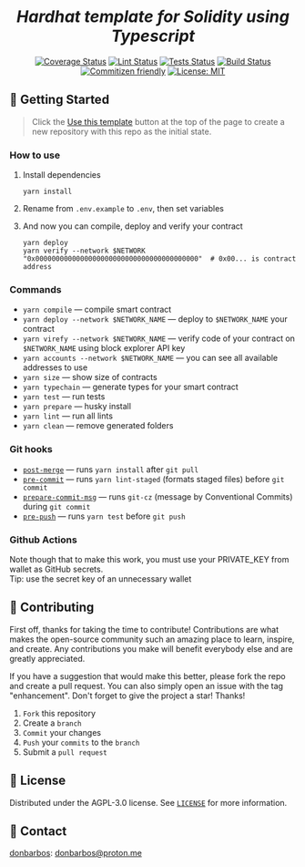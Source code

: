 <h1 align="center">
  <em>Hardhat template for Solidity using Typescript</em>
</h1>

<p align="center">
  <a href="https://codecov.io/gh/donBarbos/hardhat-template" ><img alt="Coverage Status" src="https://codecov.io/gh/donBarbos/hardhat-template/branch/main/graph/badge.svg?token=0O5750DY6J"/></a>
  <a href="https://github.com/donBarbos/hardhat-template/actions/workflows/lint.yml"><img alt="Lint Status" src="https://github.com/donBarbos/hardhat-template/actions/workflows/lint.yml/badge.svg"></a>
  <a href="https://github.com/donBarbos/hardhat-template/actions/workflows/tests.yml"><img alt="Tests Status" src="https://github.com/donBarbos/hardhat-template/actions/workflows/tests.yml/badge.svg"></a>
  <a href="https://github.com/donBarbos/hardhat-template/actions/workflows/build.yml"><img alt="Build Status" src="https://github.com/donBarbos/hardhat-template/actions/workflows/build.yml/badge.svg"></a>
  <a href="http://commitizen.github.io/cz-cli/"><img alt="Commitizen friendly" src="https://img.shields.io/badge/commitizen-friendly-brightgreen.svg"></a>
  <a href="https://github.com/donBarbos/hardhat-template/blob/main/LICENSE"><img alt="License: MIT" src="https://img.shields.io/badge/License-MIT-blue.svg"></a>
</p>

## 🚀 Getting Started

> Click the [Use this template](https://github.com/donBarbos/hardhat-template/generate) button at the top of the page to create a new repository with this repo as the initial state.

### How to use

1. Install dependencies

   ```shell
   yarn install
   ```

2. Rename from `.env.example` to `.env`, then set variables

3. And now you can compile, deploy and verify your contract

   ```shell
   yarn deploy
   yarn verify --network $NETWORK "0x0000000000000000000000000000000000000000"  # 0x00... is contract address
   ```

### Commands

- `yarn compile` — compile smart contract
- `yarn deploy --network $NETWORK_NAME` — deploy to `$NETWORK_NAME` your contract
- `yarn virefy --network $NETWORK_NAME` — verify code of your contract on `$NETWORK_NAME` using block explorer API key
- `yarn accounts --network $NETWORK_NAME` — you can see all available addresses to use
- `yarn size` — show size of contracts
- `yarn typechain` — generate types for your smart contract
- `yarn test` — run tests
- `yarn prepare` — husky install
- `yarn lint` — run all lints
- `yarn clean` — remove generated folders

### Git hooks

- [`post-merge`](./.husky/post-merge) — runs `yarn install` after `git pull`
- [`pre-commit`](./.husky/pre-commit) — runs `yarn lint-staged` (formats staged files) before `git commit`
- [`prepare-commit-msg`](./.husky/prepare-commit-msg) — runs `git-cz` (message by Conventional Commits) during `git commit`
- [`pre-push`](./.husky/pre-push) — runs `yarn test` before `git push`

### Github Actions

Note though that to make this work, you must use your PRIVATE_KEY from wallet as GitHub secrets.\
Tip: use the secret key of an unnecessary wallet

## 👷 Contributing

First off, thanks for taking the time to contribute! Contributions are what makes the open-source community such an amazing place to learn, inspire, and create. Any contributions you make will benefit everybody else and are greatly appreciated.

If you have a suggestion that would make this better, please fork the repo and create a pull request. You can also simply open an issue with the tag "enhancement". Don't forget to give the project a star! Thanks!

1. `Fork` this repository
2. Create a `branch`
3. `Commit` your changes
4. `Push` your `commits` to the `branch`
5. Submit a `pull request`

## 📝 License

Distributed under the AGPL-3.0 license. See [`LICENSE`](./LICENSE) for more information.

## 📢 Contact

[donbarbos](https://github.com/donBarbos): donbarbos@proton.me

